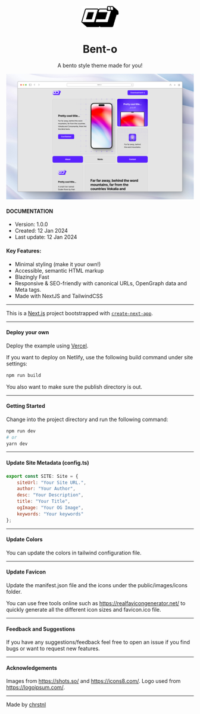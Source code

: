 <div align="center">
  <img alt="Bent-o logo" src="/public/logo.svg" width="100" alt="From logoipsum" />
</div>

<h1 align="center">
  Bent-o 
</h1>

<p align="center">A bento style theme made for you!</p>

![Bento Mockup](/public/bent-o.png)

#### DOCUMENTATION

-   Version: 1.0.0
-   Created: 12 Jan 2024
-   Last update: 12 Jan 2024

#### Key Features:

-   Minimal styling (make it your own!)
-   Accessible, semantic HTML markup
-   Blazingly Fast
-   Responsive & SEO-friendly with canonical URLs, OpenGraph data and Meta tags.
-   Made with NextJS and TailwindCSS

---

This is a [Next.js](https://nextjs.org/) project bootstrapped with [`create-next-app`](https://github.com/vercel/next.js/tree/canary/packages/create-next-app).

---

#### Deploy your own

Deploy the example using [Vercel](https://vercel.com?utm_source=github&utm_medium=readme&utm_campaign=next-example).

If you want to deploy on Netlify, use the following build command under site settings:

```bash
npm run build
```

You also want to make sure the publish directory is out.

---

#### Getting Started

Change into the project directory and run the following command:

```bash
npm run dev
# or
yarn dev
```

---

#### Update Site Metadata (config.ts)

```js
export const SITE: Site = {
    siteUrl: "Your Site URL.",
    author: "Your Author",
    desc: "Your Description",
    title: "Your Title",
    ogImage: "Your OG Image",
    keywords: "Your keywords"
};
```

---

#### Update Colors

You can update the colors in tailwind configuration file.

---

#### Update Favicon

Update the manifest.json file and the icons under the public/images/icons folder.

You can use free tools online such as https://realfavicongenerator.net/ to quickly generate all the different icon sizes and favicon.ico file.

---

#### Feedback and Suggestions

If you have any suggestions/feedback feel free to open an issue if you find bugs or want to request new features.

---

#### Acknowledgements

Images from https://shots.so/ and https://icons8.com/.
Logo used from https://logoipsum.com/.

---

Made by [chrstnl](https://chrstnl.com/)
